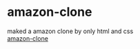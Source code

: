 # amazon-clone
maked a amazon clone by only html and css <br/>
<a href="https://amazonclone1-1.netlify.app/"> amazon-clone </a>
